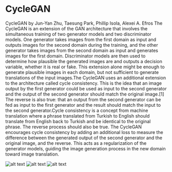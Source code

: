 # CycleGAN


CycleGAN by Jun-Yan Zhu, Taesung Park, Phillip Isola, Alexei A. Efros The CycleGAN is an extension of the GAN architecture that involves the simultaneous training of two generator models and two discriminator models. One generator takes images from the first domain as input and outputs images for the second domain during the training, and the other generator takes images from the second domain as input and generates images for the first domain. Discriminator models are then used to determine how plausible the generated images are and outputs a decision variable, whether it is real or fake. This extension alone might be enough to generate plausible images in each domain, but not sufficient to generate translations of the input images.The CycleGAN uses an additional extension to the architecture called cycle consistency. This is the idea that an image output by the first generator could be used as input to the second generator and the output of the second generator should match the original image.[1] The reverse is also true: that an output from the second generator can be fed as input to the first generator and the result should match the input to the second generator.Cycle consistency is a concept from machine translation where a phrase translated from Turkish to English should translate from English back to Turkish and be identical to the original phrase. The reverse process should also be true. The CycleGAN encourages cycle consistency by adding an additional loss to measure the difference between the generated output of the second generator and the original image, and the reverse. This acts as a regularization of the generator models, guiding the image generation process in the new domain toward image translation.


![alt text](https://lh3.googleusercontent.com/-BPFGgfI_F9A/YAm4tdOAxYI/AAAAAAAACZA/AxR1Uanez-A0Ckl1oYTuOdlqodGh0zOywCLcBGAsYHQ/w320-h177/image.png)
![alt text](https://lh3.googleusercontent.com/-1Ym-YTiyBS8/YAm5GE6jLnI/AAAAAAAACZU/uP6q6BCgyNIq5x_Y8aCrhpmNdZU5Pr8owCLcBGAsYHQ/w615-h321/image.png)
![alt text](https://lh3.googleusercontent.com/-v6vQ6F4enyo/YAm5i2pJPlI/AAAAAAAACZk/T6SXjrnmGesCkxAVNq1v9AA3xUmYySWjQCLcBGAsYHQ/image.png)
